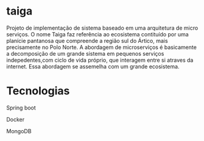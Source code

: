 # taiga

Projeto de implementação de sistema baseado em uma arquitetura de micro serviços.
O nome Taiga faz referência ao ecosistema contituído por uma planície pantanosa que compreende a região sul do Ártico, mais precisamente no Polo Norte. 
A abordagem de microserviços é basicamente a decomposição de um grande sistema em pequenos serviços indepedentes,com ciclo de vida próprio, que interagem entre si atraves da internet. Essa abordagem se assemelha com um grande ecosistema.

# Tecnologias
  
  Spring boot
  
  Docker
  
  MongoDB

